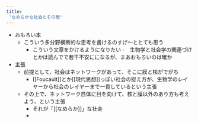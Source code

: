```yaml
---
title:
 'なめらかな社会とその敵'
---
```

- おもろい本
	- こういう多分野横断的な思考を書けるのすげ〜ととても思う
		- こういう文章をかけるようになりたい
	-　生物学と社会学の関連づけとかは読んでで若干不安にになるが、まあおもろいのは確か
- 主張
	- 前提として、社会はネットワークがあって、そこに膜と核がでがち
		- [[Foucault]]とか[[現代思想]]っぽい社会の捉え方が、生物学のレイヤーから社会のレイヤーまで一貫しているという主張
	- その上で、ネットワーク自体に目を向けて、核と膜以外のあり方も考えよう、という主張
		- それが「[[なめらか]]」な社会
		- 